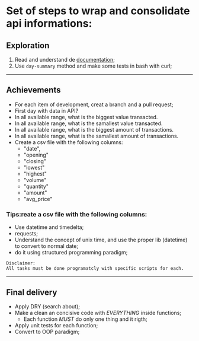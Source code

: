 # Set of steps to wrap and consolidate api informations:

## Exploration
1. Read and understand de [documentation](https://www.mercadobitcoin.com.br/api-doc/);
2. Use `day-summary` method and make some tests in bash with curl;
----

## Achievements
* For each item of development, creat a branch and a pull request;
* First day with data in API?
* In all available range, what is the biggest value transacted.
* In all available range, what is the samallest value transacted.
* In all available range, what is the biggest amount of transactions.
* In all available range, what is the samallest amount of transactions.
* Create a csv file with the following columns:
    * "date", 
    * "opening"
    * "closing"
    * "lowest"
    * "highest"
    * "volume"
    * "quantity"
    * "amount"
    * "avg_price"    

### Tips:reate a csv file with the following columns:
* Use datetime and timedelta;
* requests;
* Understand the concept of unix time, and use the proper lib (datetime) to convert to normal date;
* do it using structured programming paradigm;


```
Disclaimer:
All tasks must be done programatcly with specific scripts for each.
```
  
---
## Final delivery
* Apply DRY (search about);
* Make a clean an concisive code with *EVERYTHING* inside functions;
    * Each function *MUST* do only one thing and it rigth;
* Apply unit tests for each function;
* Convert to OOP paradigm;

